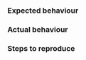 <!-- markdownlint-disable MD041 -->
### Expected behaviour

<!-- Explain what you expected to happen. -->

### Actual behaviour

<!--
A clear and concise description of what actually happened.
If an exception occurred, please include logs and/or a stack trace if available.
-->

### Steps to reproduce

<!-- A concise, repeatable, example of how to illustrate the issue. -->
